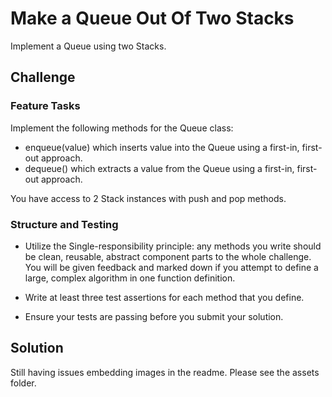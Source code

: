 # Make a Queue Out Of Two Stacks
<!-- Short summary or background information -->
Implement a Queue using two Stacks.

## Challenge

### Feature Tasks
Implement the following methods for the Queue class:

- enqueue(value) which inserts value into the Queue using a first-in, first-out approach.
- dequeue() which extracts a value from the Queue using a first-in, first-out approach.

You have access to 2 Stack instances with push and pop methods.

### Structure and Testing
- Utilize the Single-responsibility principle: any methods you write should be clean, reusable, abstract component parts to the whole challenge. You will be given feedback and marked down if you attempt to define a large, complex algorithm in one function definition.

- Write at least three test assertions for each method that you define.

- Ensure your tests are passing before you submit your solution.

## Solution
<!-- Embedded whiteboard image -->
Still having issues embedding images in the readme. Please see the assets folder.
